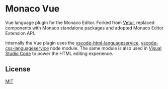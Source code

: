# Monaco Vue

Vue language plugin for the Monaco Editor. Forked from [Vetur](https://github.com/vuejs/vetur), replaced components with Monaco standalone packages and adopted Monaco Editor Extension API.

Internally the Vue plugin uses the [vscode-html-languageservice](https://github.com/Microsoft/vscode-html-languageservice), [vscode-css-languageservice](https://github.com/Microsoft/vscode-css-languageservice)
node module. The same module is also used
in [Visual Studio Code](https://github.com/Microsoft/vscode) to power the HTML editing experience.

## License
[MIT](https://github.com/Microsoft/monaco-vue/blob/master/LICENSE.md)
